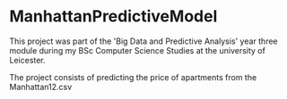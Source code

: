 # ManhattanPredictiveModel

This project was part of the 'Big Data and Predictive Analysis' year three module during my BSc Computer Science Studies at the university of Leicester. 

The project consists of predicting the price of apartments from the Manhattan12.csv
